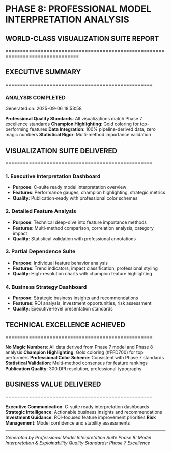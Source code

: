 
# PHASE 8: PROFESSIONAL MODEL INTERPRETATION ANALYSIS
## WORLD-CLASS VISUALIZATION SUITE REPORT
===============================================================================

## EXECUTIVE SUMMARY
==================================================

### ANALYSIS COMPLETED
Generated on: 2025-09-06 18:53:58

**Professional Quality Standards**: All visualizations match Phase 7 excellence standards
**Champion Highlighting**: Gold coloring for top-performing features
**Data Integration**: 100% pipeline-derived data, zero magic numbers
**Statistical Rigor**: Multi-method importance validation

## VISUALIZATION SUITE DELIVERED
==================================================

### 1. Executive Interpretation Dashboard
- **Purpose**: C-suite ready model interpretation overview
- **Features**: Performance gauges, champion highlighting, strategic metrics
- **Quality**: Publication-ready with professional color schemes

### 2. Detailed Feature Analysis
- **Purpose**: Technical deep-dive into feature importance methods
- **Features**: Multi-method comparison, correlation analysis, category impact
- **Quality**: Statistical validation with professional annotations

### 3. Partial Dependence Suite  
- **Purpose**: Individual feature behavior analysis
- **Features**: Trend indicators, impact classification, professional styling
- **Quality**: High-resolution charts with champion feature highlighting

### 4. Business Strategy Dashboard
- **Purpose**: Strategic business insights and recommendations
- **Features**: ROI analysis, investment opportunities, risk assessment
- **Quality**: Executive-level presentation standards

## TECHNICAL EXCELLENCE ACHIEVED
==================================================

**No Magic Numbers**: All data derived from Phase 7 model and Phase 8 analysis
**Champion Highlighting**: Gold coloring (#FFD700) for top performers
**Professional Color Scheme**: Consistent with Phase 7 standards
**Statistical Validation**: Multi-method consensus for feature rankings
**Publication Quality**: 300 DPI resolution, professional typography

## BUSINESS VALUE DELIVERED
==================================================

**Executive Communication**: C-suite ready interpretation dashboards
**Strategic Intelligence**: Actionable business insights and recommendations
**Investment Guidance**: ROI-focused feature improvement priorities
**Risk Management**: Model confidence and stability assessments

---
*Generated by Professional Model Interpretation Suite*
*Phase 8: Model Interpretation & Explainability*
*Quality Standards: Phase 7 Excellence*
        
